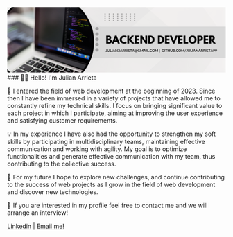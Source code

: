 <img src="./banner.png">
### 👋🏻 Hello! I'm Julian Arrieta

🚀 I entered the field of web development at the beginning of 2023. Since then I have been immersed in a variety of projects that have allowed me to constantly refine my technical skills. I focus on bringing significant value to each project in which I participate, aiming at improving the user experience and satisfying customer requirements.

💡 In my experience I have also had the opportunity to strengthen my soft skills by participating in multidisciplinary teams, maintaining effective communication and working with agility. My goal is to optimize functionalities and generate effective communication with my team, thus contributing to the collective success.

🌱 For my future I hope to explore new challenges, and continue contributing to the success of web projects as I grow in the field of web development and discover new technologies.

💼 If you are interested in my profile feel free to contact me and we will arrange an interview!

[Linkedin](https://www.linkedin.com/in/julian-arrieta-dev/) | 
[Email me!](mailto:julian2arrieta@gmail.com)
